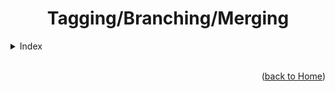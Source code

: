 <div align="center" id="home">
  
  # Tagging/Branching/Merging
  
</div>


<!-- ===== INDEX ===== -->
<details>
  <summary>Index</summary>
  <ol>
    <li><a href="#">Command</a></li>
    <li><a href="#">Command</a></li>
    <li><a href="#">Command</a></li>
    <li><a href="#">Command</a></li>
  </ol>
</details>


<!-- ===== COMMANDS ===== -->














<br>

<p align="right">(<a href="https://github.com/RuanMiniguite/Git-Tutorial">back to Home</a>)</p>
